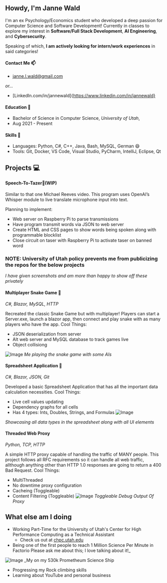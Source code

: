 ## Howdy, I'm Janne Wald
I'm an ex Psychology/Economics student who developed a deep passion for Computer Science and Software Development! 
Currently in classes to explore my interest in **Software/Full Stack Development**, **AI Engineering**, and **Cybersecurity**.   

Speaking of which, **I am actively looking for intern/work experiences** in said categories!

#### Contact Me 📫
 - janne.l.wald@gmail.com

_or..._

 - [LinkedIn.com/in/jannewald]{https://www.linkedin.com/in/jannewald}

#### Education 🏫
 - Bachelor of Science in Computer Science, _University of Utah_,
 - Aug 2021 - Present

#### Skills 🔧
 - Languages: Python, C#, C++, Java, Bash, MySQL, German :smile:
 - Tools: Git, Docker, VS Code, Visual Studio, PyCharm, IntelliJ, Eclipse, Qt

## Projects 💻

#### Speech-To-Tazer🎤(WIP)
Similar to that one Michael Reeves video. This program uses OpenAI’s Whisper module to live translate microphone input into text.

Planning to implement:
 - Web server on Raspberry Pi to parse transmissions
 - Have program transmit words via JSON to web server
 - Create HTML and CSS pages to show words being spoken along with programmable blocklist
 - Close circuit on taser with Raspberry Pi to activate taser on banned word

### NOTE: University of Utah policy prevents me from publicizing the repos for the below projects
_I have given screenshots and am more than happy to show off these privately_

#### Multiplayer Snake Game 🐍 
_C#, Blazor, MySQL, HTTP_

Recreated the classic Snake Game but with multiplayer! Players can start a Server.exe, launch a blazor app, then connect and play snake with as many players who have the app.
Cool Things:
 - JSON deserialization from server
 - Alt web server and MySQL database to track games live
 - Object collisiong

![Image](https://github.com/user-attachments/assets/30ce88a7-2c30-4cc5-8a9d-7921dabfa116)
_Me playing the snake game with some AIs_

#### Spreadsheet Application 📂
_C#, Blazor, JSON, Git_

Developed a basic Spreadsheet Application that has all the important data calculation necessities.
Cool Things:
 - Live cell values updating
 - Dependency graphs for all cells
 - Has 4 types: Ints, Doubles, Strings, and Formulas
![Image](https://github.com/user-attachments/assets/fcb6187f-7ba5-4cbd-9bd2-c4ac780d0cf8)

_Showcasing all data types in the spreadsheet along with all UI elements_

#### Threaded Web Proxy
_Python, TCP, HTTP_

A simple HTTP proxy capable of handling the traffic of MANY people. This project follows all RFC requirements so it can handle all web traffic, allthough anything other than HTTP 1.0 responses are going to return a 400 Bad Request.
Cool Things:
 - MultiThreaded
 - No downtime proxy configuration
 - Cacheing (Toggleable)
 - Content Filtering (Toggleable)
![Image](https://github.com/user-attachments/assets/e274af9b-c325-438f-9b4b-1f01f95a8a68)
_Toggleable Debug Output Of Proxy_

## What else am I doing
 - Working Part-Time for the University of Utah's Center for High Performance Computing as a Technical Assistant
   - Check us out at [chpc.utah.edu](https://www.chpc.utah.edu) 
 - Being one of the first people to reach 1 Million Science Per Minute in Factorio
   Please ask me about this; I love talking about it!_
   
![Image](https://github.com/user-attachments/assets/bec82da9-1492-4b2c-b023-4df59d3b361b)
_My on my 530k Prometheum Science Ship
 - Progressing my Rock climbing skills
 - Learning about YouTube and personal business
